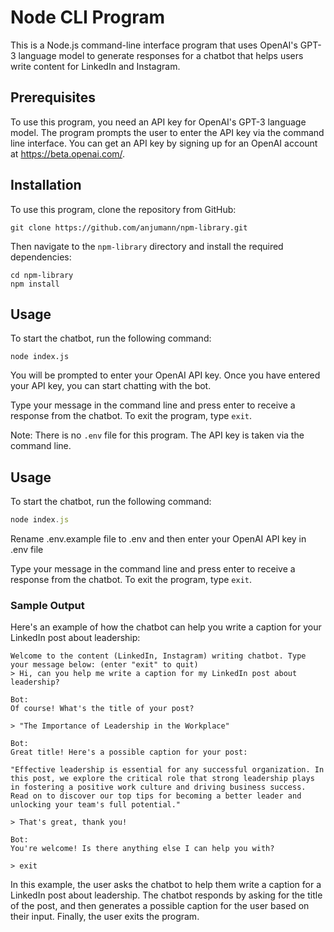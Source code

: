 # Node CLI Program

This is a Node.js command-line interface program that uses OpenAI's GPT-3 language model to generate responses for a chatbot that helps users write content for LinkedIn and Instagram.


## Prerequisites

To use this program, you need an API key for OpenAI's GPT-3 language model. The program prompts the user to enter the API key via the command line interface. You can get an API key by signing up for an OpenAI account at https://beta.openai.com/.

## Installation

To use this program, clone the repository from GitHub:

```
git clone https://github.com/anjumann/npm-library.git
```

Then navigate to the `npm-library` directory and install the required dependencies:

```
cd npm-library
npm install
```

## Usage

To start the chatbot, run the following command:

```
node index.js
```

You will be prompted to enter your OpenAI API key. Once you have entered your API key, you can start chatting with the bot.

Type your message in the command line and press enter to receive a response from the chatbot. To exit the program, type `exit`.

Note: There is no `.env` file for this program. The API key is taken via the command line.


## Usage

To start the chatbot, run the following command:

```javascript
node index.js
```

<!-- You will be prompted to enter your OpenAI API key. Once you have entered your API key, you can start chatting with the bot. -->

Rename .env.example file to .env and then enter your OpenAI API key in .env file


Type your message in the command line and press enter to receive a response from the chatbot. To exit the program, type `exit`.

### Sample Output

Here's an example of how the chatbot can help you write a caption for your LinkedIn post about leadership:

```
Welcome to the content (LinkedIn, Instagram) writing chatbot. Type your message below: (enter "exit" to quit)
> Hi, can you help me write a caption for my LinkedIn post about leadership?

Bot:
Of course! What's the title of your post?

> "The Importance of Leadership in the Workplace"

Bot:
Great title! Here's a possible caption for your post:

"Effective leadership is essential for any successful organization. In this post, we explore the critical role that strong leadership plays in fostering a positive work culture and driving business success. Read on to discover our top tips for becoming a better leader and unlocking your team's full potential."

> That's great, thank you!

Bot:
You're welcome! Is there anything else I can help you with?

> exit
```

In this example, the user asks the chatbot to help them write a caption for a LinkedIn post about leadership. The chatbot responds by asking for the title of the post, and then generates a possible caption for the user based on their input. Finally, the user exits the program.

